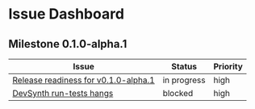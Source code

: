 # Issue Dashboard

## Milestone 0.1.0-alpha.1

| Issue | Status | Priority |
|-------|--------|----------|
| [Release readiness for v0.1.0-alpha.1](release-readiness-v0-1-0-alpha-1.md) | in progress | high |
| [DevSynth run-tests hangs](devsynth-run-tests-hangs.md) | blocked | high |
